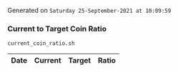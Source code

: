 Generated on `Saturday 25-September-2021 at 10:09:59`

### Current to Target Coin Ratio
`current_coin_ratio.sh`

Date|Current|Target|Ratio
---|---|---|---
